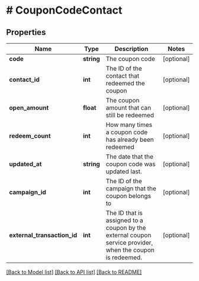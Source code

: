 # # CouponCodeContact

## Properties

Name | Type | Description | Notes
------------ | ------------- | ------------- | -------------
**code** | **string** | The coupon code | [optional]
**contact_id** | **int** | The ID of the contact that redeemed the coupon | [optional]
**open_amount** | **float** | The coupon amount that can still be redeemed | [optional]
**redeem_count** | **int** | How many times a coupon code has already been redeemed | [optional]
**updated_at** | **string** | The date that the coupon code was updated last. | [optional]
**campaign_id** | **int** | The ID of the campaign that the coupon belongs to | [optional]
**external_transaction_id** | **int** | The ID that is assigned to a coupon by the external coupon service provider, when the coupon is redeemed. | [optional]

[[Back to Model list]](../../README.md#models) [[Back to API list]](../../README.md#endpoints) [[Back to README]](../../README.md)

